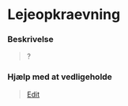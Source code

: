 # Lejeopkraevning

### Beskrivelse

> ?

### Hjælp med at vedligeholde

> [Edit](https://github.com/FMDatahub/Portal/blob/main/docs/Moduler/Portefoljestyring/Lejeopkraevning.md)
